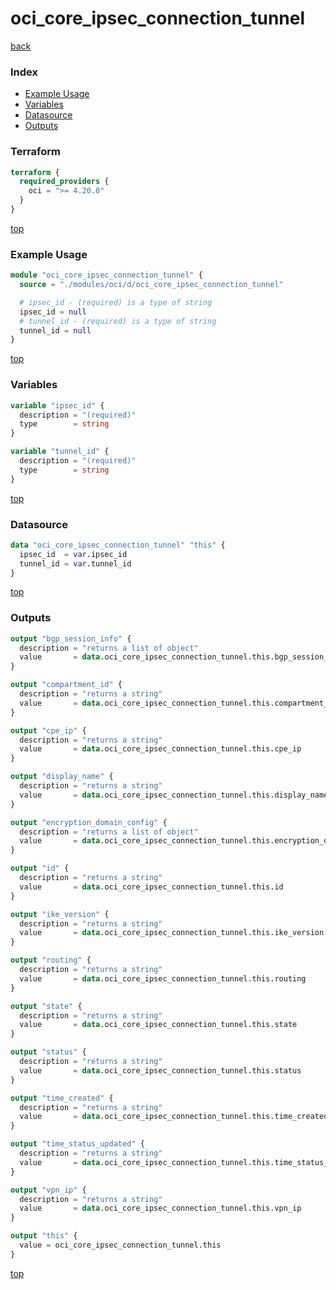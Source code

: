 # oci_core_ipsec_connection_tunnel

[back](../oci.md)

### Index

- [Example Usage](#example-usage)
- [Variables](#variables)
- [Datasource](#datasource)
- [Outputs](#outputs)

### Terraform

```terraform
terraform {
  required_providers {
    oci = ">= 4.20.0"
  }
}
```

[top](#index)

### Example Usage

```terraform
module "oci_core_ipsec_connection_tunnel" {
  source = "./modules/oci/d/oci_core_ipsec_connection_tunnel"

  # ipsec_id - (required) is a type of string
  ipsec_id = null
  # tunnel_id - (required) is a type of string
  tunnel_id = null
}
```

[top](#index)

### Variables

```terraform
variable "ipsec_id" {
  description = "(required)"
  type        = string
}

variable "tunnel_id" {
  description = "(required)"
  type        = string
}
```

[top](#index)

### Datasource

```terraform
data "oci_core_ipsec_connection_tunnel" "this" {
  ipsec_id  = var.ipsec_id
  tunnel_id = var.tunnel_id
}
```

[top](#index)

### Outputs

```terraform
output "bgp_session_info" {
  description = "returns a list of object"
  value       = data.oci_core_ipsec_connection_tunnel.this.bgp_session_info
}

output "compartment_id" {
  description = "returns a string"
  value       = data.oci_core_ipsec_connection_tunnel.this.compartment_id
}

output "cpe_ip" {
  description = "returns a string"
  value       = data.oci_core_ipsec_connection_tunnel.this.cpe_ip
}

output "display_name" {
  description = "returns a string"
  value       = data.oci_core_ipsec_connection_tunnel.this.display_name
}

output "encryption_domain_config" {
  description = "returns a list of object"
  value       = data.oci_core_ipsec_connection_tunnel.this.encryption_domain_config
}

output "id" {
  description = "returns a string"
  value       = data.oci_core_ipsec_connection_tunnel.this.id
}

output "ike_version" {
  description = "returns a string"
  value       = data.oci_core_ipsec_connection_tunnel.this.ike_version
}

output "routing" {
  description = "returns a string"
  value       = data.oci_core_ipsec_connection_tunnel.this.routing
}

output "state" {
  description = "returns a string"
  value       = data.oci_core_ipsec_connection_tunnel.this.state
}

output "status" {
  description = "returns a string"
  value       = data.oci_core_ipsec_connection_tunnel.this.status
}

output "time_created" {
  description = "returns a string"
  value       = data.oci_core_ipsec_connection_tunnel.this.time_created
}

output "time_status_updated" {
  description = "returns a string"
  value       = data.oci_core_ipsec_connection_tunnel.this.time_status_updated
}

output "vpn_ip" {
  description = "returns a string"
  value       = data.oci_core_ipsec_connection_tunnel.this.vpn_ip
}

output "this" {
  value = oci_core_ipsec_connection_tunnel.this
}
```

[top](#index)